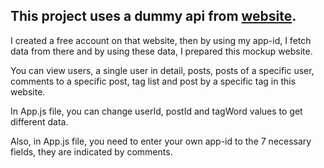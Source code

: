 ## This project uses a dummy api from [website](https://dummyapi.io/docs).

I created a free account on that website, then by using my app-id, I fetch data from there and by using these data, I prepared this mockup website.

You can view users, a single user in detail, posts, posts of a specific user, comments to a specific post, tag list and post by a specific tag in this website.

In App.js file, you can change userId, postId and tagWord values to get different data.

Also, in App.js file, you need to enter your own app-id to the 7 necessary fields, they are indicated by comments.

